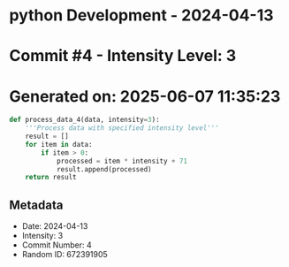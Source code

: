 ﻿# python Development - 2024-04-13
# Commit #4 - Intensity Level: 3
# Generated on: 2025-06-07 11:35:23
```python
def process_data_4(data, intensity=3):
    '''Process data with specified intensity level'''
    result = []
    for item in data:
        if item > 0:
            processed = item * intensity + 71
            result.append(processed)
    return result
```
## Metadata
- Date: 2024-04-13
- Intensity: 3
- Commit Number: 4
- Random ID: 672391905
